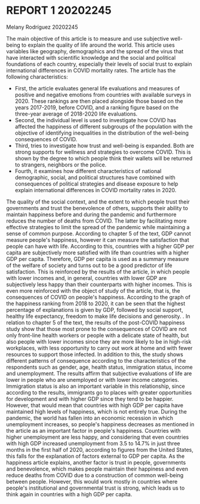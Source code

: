 # REPORT 1 20202245
Melany Rodríguez
20202245

The main objective of this article is to measure and use subjective well-being to explain the quality of life around the world.
This article uses variables like geography, demographics and the spread of the virus that have interacted with scientific knowledge and the social and political foundations of each country, especially their levels of social trust to explain international differences in COVID mortality rates. The article has the following characteristics:
- First, the article evaluates general life evaluations and measures of positive and negative emotions from countries with available surveys in 2020. These rankings are then placed alongside those based on the years 2017-2019, before COVID, and a ranking figure based on the three-year average of 2018-2020 life evaluations.
- Second, the individual level is used to investigate how COVID has affected the happiness of different subgroups of the population with the objective of identifying inequalities in the distribution of the well-being consequences of COVID.
- Third, tries to investigate how  trust and well-being is expanded. Both are strong supports for wellness and strategies to overcome COVID. This is shown by the degree to which people think their wallets will be returned to strangers, neighbors or the police.
- Fourth, it examines how different characteristics of national demographic, social, and political structures have combined with consequences of political strategies and disease exposure to help explain international differences in COVID mortality rates in 2020. 

The quality of the social context, and the extent to which people trust their governments and trust the benevolence of others, supports their ability to maintain happiness before and during the pandemic and furthermore reduces the number of deaths from COVID. The latter by facilitating more effective strategies to limit the spread of the pandemic while maintaining a sense of common purpose.
According to chapter 5 of the text, GDP cannot measure people's happiness, however it can measure the satisfaction that people can have with life. According to this, countries with a higher GDP per capita are subjectively more satisfied with life than countries with a higher GDP per capita. Therefore, GDP per capita is used as a summary measure of the welfare of society and turns out to be a good predictor of life satisfaction. This is reinforced by the results of the article, in which people with lower incomes and, in general, countries with lower GDP are subjectively less happy than their counterparts with higher incomes. This is even more reinforced with the object of study of the article, that is, the consequences of COVID on people's happiness.
According to the graph of the happiness ranking from 2018 to 2020, it can be seen that the highest percentage of explanations is given by GDP, followed by social support, healthy life expectancy, freedom to make life decisions and generosity. .
In relation to chapter 5 of the text, the results of the post-COVID happiness study show that those most prone to the consequences of COVID are not only front-line health workers or people with a delicate state of health, but also people with lower incomes since they are more likely to be in high-risk workplaces, with less opportunity to carry out work at home and with fewer resources to support those infected.
In addition to this, the study shows different patterns of consequence according to the characteristics of the respondents such as gender, age, health status, immigration status, income and unemployment. The results affirm that subjective evaluations of life are lower in people who are unemployed or with lower income categories.
Immigration status is also an important variable in this relationship, since according to the results, immigrants go to places with greater opportunities for development and with higher GDP since they tend to be happier.
However, that would mean that countries with high GDP per capita have maintained high levels of happiness, which is not entirely true. During the pandemic, the world has fallen into an economic recession in which unemployment increases, so people's happiness decreases as mentioned in the article as an important factor in people's happiness. Countries with higher unemployment are less happy, and considering that even countries with high GDP increased unemployment from 3.5 to 14.7% in just three months in the first half of 2020, according to figures from the United States, this falls for the explanation of factors external to GDP per capita. As the happiness article explains, another factor is trust in people, governments and benevolence, which makes people maintain their happiness and even reduce deaths from COVID due to a construction of common well-being between people. However, this would work mostly in countries where people's institutional and governmental trust is strong, which leads us to think again in countries with a high GDP per capita.


